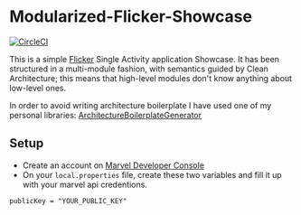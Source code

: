 # Modularized-Flicker-Showcase

[![CircleCI](https://circleci.com/gh/MayconCardoso/Modularized-Flicker-Showcase/tree/master.svg?style=svg)](https://circleci.com/gh/MayconCardoso/Modularized-Flicker-Showcase/tree/master)

This is a simple [Flicker](https://www.flickr.com/services/apps/create/apply/) Single Activity application Showcase. It has been structured in a multi-module fashion, with semantics guided by Clean Architecture; this means that high-level modules don't know anything about low-level ones.

In order to avoid writing architecture boilerplate I have used one of my personal libraries: [ArchitectureBoilerplateGenerator](https://github.com/MayconCardoso/ArchitectureBoilerplateGenerator)

## Setup
- Create an account on [Marvel Developer Console](https://developer.marvel.com/)
- On your ```local.properties``` file, create these two variables and fill it up with your marvel api credentions.

```
publicKey = "YOUR_PUBLIC_KEY"
```

